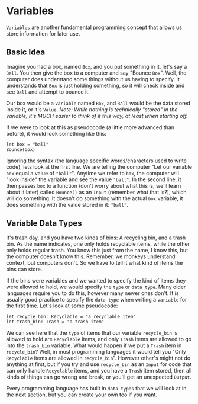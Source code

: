 # Variables
`Variables` are another fundamental programming concept that allows us store information for later use.

## Basic Idea
Imagine you had a box, named `Box`, and you put something in it, let's say a `Ball`. You then give the box to a computer and say "Bounce `Box`". Well, the computer does understand some things without us having to specify. It understands that `Box` is just holding something, so it will check inside and see `Ball` and attempt to bounce it.

Our box would be a `Variable` named `Box`, and `Ball` would be the data stored inside it, or it's `Value`.
_Note: While nothing is technically "stored" in the variable, it's MUCH easier to think of it this way, at least when starting off._

If we were to look at this as pseudocode (a little more advanced than before), it would look something like this:
```
let box = "ball"
Bounce(box)
```
Ignoring the syntax (the language specific words/characters used to write code), lets look at the first line. We are telling the computer "Let our variable `box` equal a value of `"ball"`". Anytime we refer to `box`, the computer will "look inside" the variable and see the value `"ball"`. In the second line, it then passes `box` to a function (don't worry about what this is, we'll learn about it later) called `Bounce()` as an `Input` (remember what that is?), which will do something. It doesn't do something with the actual `box` variable, it does something with the value stored in it: `"ball"`.

## Variable Data Types
It's trash day, and you have two kinds of bins: A recycling bin, and a trash bin. As the name indicates, one only holds recyclable items, while the other only holds regular trash. You know this just from the name, I know this, but the computer doesn't know this. Remember, we monkeys understand context, but computers don't. So we have to tell it what kind of items the bins can store.

If the bins were variables and we wanted to specify the kind of items they were allowed to hold, we would specify the `type` or `data type`. Many older languages require you to do this, however many newer ones don't. It is usually good practice to specify the `data type` when writing a `variable` for the first time. Let's look at some pseudocode:
```
let recycle_bin: Recyclable = "a recyclable item"
let trash_bin: Trash = "a trash item"
```
We can see here that the `type` of items that our variable `recycle_bin` is allowed to hold are `Recyclable` items, and only `Trash` items are allowed to go into the `trash_bin` variable. What would happen if we put a `Trash` item in `recycle_bin`? Well, in most programming languages it would tell you "Only `Recyclable` items are allowed in `recycle_bin`". However other's might not do anything at first, but if you try and use `recycle_bin` as an `Input` for code that can only handle `Recyclable` items, and you have a `Trash` item stored, then all kinds of things can go wrong and break, or you'll get an unexpected `Output`.

Every programming language has built in `data types` that we will look at in the next section, but you can create your own too if you want.
